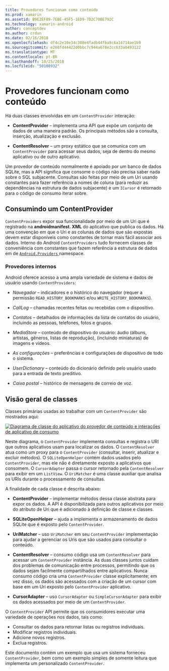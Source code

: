 ```yaml
---
title: Provedores funcionam como conteúdo
ms.prod: xamarin
ms.assetid: B9E2EF89-7EBE-45F5-1ED9-7D2C70BE792C
ms.technology: xamarin-android
author: conceptdev
ms.author: crdun
ms.date: 02/16/2018
ms.openlocfilehash: df4c2e10e34c308e4fadb44fba9c6a14714ae1b9
ms.sourcegitcommit: e268fd44422d0bbc7c944a678e2cc633a0493122
ms.translationtype: MT
ms.contentlocale: pt-BR
ms.lasthandoff: 10/25/2018
ms.locfileid: "50108932"
---
```

# <a name="how-content-providers-work"></a>Provedores funcionam como conteúdo

Há duas classes envolvidas em um `ContentProvider` interação:

- **ContentProvider** &ndash; implementa uma API que expõe um conjunto de dados de uma maneira padrão. Os principais métodos são a consulta, inserção, atualização e exclusão.

- **ContentResolver** &ndash; um proxy estático que se comunica com um `ContentProvider` para acessar seus dados, seja de dentro do mesmo aplicativo ou de outro aplicativo.

Um provedor de conteúdo normalmente é apoiado por um banco de dados SQLite, mas a API significa que consome o código não precisa saber nada sobre o SQL subjacente. Consultas são feitas por meio de um Uri usando constantes para fazer referência a nomes de coluna (para reduzir as dependências na estrutura de dados subjacente) e um `ICursor` é retornado para o código de consumo iterar sobre.


## <a name="consuming-a-contentprovider"></a>Consumindo um ContentProvider

`ContentProviders` expor sua funcionalidade por meio de um Uri que é registrado na **androidmanifest. XML** do aplicativo que publica os dados. Há uma convenção em que o Uri e as colunas de dados que são expostas devem estar disponíveis como constantes de tornar mais fácil associar aos dados. Interno do Android `ContentProviders` tudo fornecem classes de conveniência com constantes que fazem referência a estrutura de dados em de [ `Android.Providers` ](https://developer.xamarin.com/api/namespace/Android.Provider/) namespace.



### <a name="built-in-providers"></a>Provedores internos

Android oferece acesso a uma ampla variedade de sistema e dados de usuário usando `ContentProviders`:

- *Navegador* &ndash; indicadores e o histórico do navegador (requer a permissão `READ_HISTORY_BOOKMARKS` e/ou `WRITE_HISTORY_BOOKMARKS`).

- *CallLog* &ndash; chamadas recentes feitas ou recebidas com o dispositivo.

- *Contatos* &ndash; detalhados de informações da lista de contatos do usuário, incluindo as pessoas, telefones, fotos e grupos.

- *MediaStore* &ndash; conteúdo de dispositivo do usuário: áudio (álbuns, artistas, gêneros, listas de reprodução), (incluindo miniaturas) de imagens e vídeos.

- *As configurações* &ndash; preferências e configurações de dispositivo de todo o sistema.

- *UserDictionary* &ndash; conteúdo do dicionário definido pelo usuário usado para a entrada de texto preditivo.

- *Caixa postal* &ndash; histórico de mensagens de correio de voz.



## <a name="classes-overview"></a>Visão geral de classes

Classes primárias usadas ao trabalhar com um `ContentProvider` são mostrados aqui:

[![Diagrama de classe do aplicativo do provedor de conteúdo e interações de aplicativo de consumo](how-it-works-images/classdiagram1.png)](how-it-works-images/classdiagram1.png#lightbox)

Neste diagrama, o `ContentProvider` implementa consultas e registra o URI que outros aplicativos usam para localizar os dados. O `ContentResolver` atua como um proxy para o `ContentProvider` (consultar, inserir, atualizar e excluir métodos). O `SQLiteOpenHelper` contém dados usados pelo `ContentProvider`, mas ele não é diretamente exposto a aplicativos que consomem.
O `CursorAdapter` passa o cursor retornado pela `ContentResolver` para exibir em um `ListView`. O `UriMatcher` é uma classe auxiliar que analisa os URIs durante o processamento de consultas.

A finalidade de cada classe é descrita abaixo:

- **ContentProvider** &ndash; implementar métodos dessa classe abstrata para expor os dados. A API é disponibilizada para outros aplicativos por meio do atributo de Uri que é adicionado à definição de classe e classes.

- **SQLiteOpenHelper** &ndash; ajuda a implementa o armazenamento de dados SQLite que é exposto pelo `ContentProvider`.

- **UriMatcher** &ndash; uso `UriMatcher` em seu `ContentProvider` implementação para ajudar a gerenciar os Uris que são usados para consultar o conteúdo.

- **ContentResolver** &ndash; consumo código usa um `ContentResolver` para acessar um `ContentProvider` instância. As duas classes juntos cuidam dos problemas de comunicação entre processos, permitindo que os dados sejam facilmente compartilhados entre aplicativos. Nunca consumo código cria uma `ContentProvider` classe explicitamente; em vez disso, os dados são acessados com a criação de um cursor com base em um Uri exposto pelo `ContentProvider` aplicativo.

- **CursorAdapter** &ndash; uso `CursorAdapter` ou `SimpleCursorAdapter` para exibir os dados acessados por meio de um `ContentProvider`.

O `ContentProvider` API permite que os consumidores executar uma variedade de operações nos dados, tais como:

-  Consultar os dados para retornar listas ou registros individuais.
-  Modificar registros individuais.
-  Adicione novos registros.
-  Exclua registros.

Este documento contém um exemplo que usa um sistema forneceu `ContentProvider`, bem como um exemplo simples de somente leitura que implementa um personalizado `ContentProvider`.

